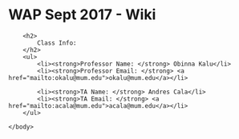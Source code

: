 <!DOCTYPE html>
<html>
	<head>
	</head>
	<body>
		<h1>WAP Sept 2017 - Wiki</h1>

		<h2>
			Class Info:
		</h2>
		<ul>
			<li><strong>Professor Name: </strong> Obinna Kalu</li>
			<li><strong>Professor Email: </strong> <a href="mailto:okalu@mum.edu">okalu@mum.edu</a></li>

			<li><strong>TA Name: </strong> Andres Cala</li>
			<li><strong>TA Email: </strong> <a href="mailto:acala@mum.edu">acala@mum.edu</a></li>
		</ul>

	</body>
</html>